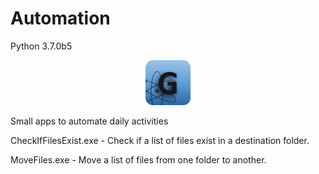 # Automation

Python 3.7.0b5


<p align="center">
  <a href="https://www.linkedin.com/in/guru-sarath-t-4ab648131/">
    <img src="https://github.com/gurusarath1/Snippets/blob/master/GitHubLogo_G_iconSize.png" alt="Guru Sarath T" width="72" height="72">
  </a>
</p>


Small apps to automate daily activities



CheckIfFilesExist.exe - Check if a list of files exist in a destination folder.


MoveFiles.exe - Move a list of files from one folder to another.
